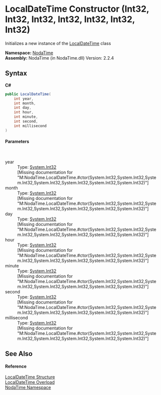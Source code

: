 # LocalDateTime Constructor (Int32, Int32, Int32, Int32, Int32, Int32, Int32)
 

Initializes a new instance of the <a href="T_NodaTime_LocalDateTime">LocalDateTime</a> class

**Namespace:**&nbsp;<a href="N_NodaTime">NodaTime</a><br />**Assembly:**&nbsp;NodaTime (in NodaTime.dll) Version: 2.2.4

## Syntax

**C#**<br />
``` C#
public LocalDateTime(
	int year,
	int month,
	int day,
	int hour,
	int minute,
	int second,
	int millisecond
)
```


#### Parameters
&nbsp;<dl><dt>year</dt><dd>Type: <a href="http://msdn2.microsoft.com/en-us/library/td2s409d" target="_blank">System.Int32</a><br />\[Missing <param name="year"/> documentation for "M:NodaTime.LocalDateTime.#ctor(System.Int32,System.Int32,System.Int32,System.Int32,System.Int32,System.Int32,System.Int32)"\]</dd><dt>month</dt><dd>Type: <a href="http://msdn2.microsoft.com/en-us/library/td2s409d" target="_blank">System.Int32</a><br />\[Missing <param name="month"/> documentation for "M:NodaTime.LocalDateTime.#ctor(System.Int32,System.Int32,System.Int32,System.Int32,System.Int32,System.Int32,System.Int32)"\]</dd><dt>day</dt><dd>Type: <a href="http://msdn2.microsoft.com/en-us/library/td2s409d" target="_blank">System.Int32</a><br />\[Missing <param name="day"/> documentation for "M:NodaTime.LocalDateTime.#ctor(System.Int32,System.Int32,System.Int32,System.Int32,System.Int32,System.Int32,System.Int32)"\]</dd><dt>hour</dt><dd>Type: <a href="http://msdn2.microsoft.com/en-us/library/td2s409d" target="_blank">System.Int32</a><br />\[Missing <param name="hour"/> documentation for "M:NodaTime.LocalDateTime.#ctor(System.Int32,System.Int32,System.Int32,System.Int32,System.Int32,System.Int32,System.Int32)"\]</dd><dt>minute</dt><dd>Type: <a href="http://msdn2.microsoft.com/en-us/library/td2s409d" target="_blank">System.Int32</a><br />\[Missing <param name="minute"/> documentation for "M:NodaTime.LocalDateTime.#ctor(System.Int32,System.Int32,System.Int32,System.Int32,System.Int32,System.Int32,System.Int32)"\]</dd><dt>second</dt><dd>Type: <a href="http://msdn2.microsoft.com/en-us/library/td2s409d" target="_blank">System.Int32</a><br />\[Missing <param name="second"/> documentation for "M:NodaTime.LocalDateTime.#ctor(System.Int32,System.Int32,System.Int32,System.Int32,System.Int32,System.Int32,System.Int32)"\]</dd><dt>millisecond</dt><dd>Type: <a href="http://msdn2.microsoft.com/en-us/library/td2s409d" target="_blank">System.Int32</a><br />\[Missing <param name="millisecond"/> documentation for "M:NodaTime.LocalDateTime.#ctor(System.Int32,System.Int32,System.Int32,System.Int32,System.Int32,System.Int32,System.Int32)"\]</dd></dl>

## See Also


#### Reference
<a href="T_NodaTime_LocalDateTime">LocalDateTime Structure</a><br /><a href="Overload_NodaTime_LocalDateTime__ctor">LocalDateTime Overload</a><br /><a href="N_NodaTime">NodaTime Namespace</a><br />